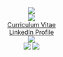 <div align="center">
<img src="https://capsule-render.vercel.app/api?type=soft&color=0:F2F7F2,100:CAF1CA&height=40&section=header&text=Iain%20Hoolahan&fontSize=25&fontColor=0366d6&fontAlignY=57" href="https://github.com/HOOLAHAN/CV"/>
</div>

<div align="center">
<img src="https://capsule-render.vercel.app/api?type=soft&color=0:F2F7F2,100:CAF1CA&height=40&section=header&text=Curriculum%20Vitae&fontSize=25&fontColor=0366d6&fontAlignY=57" href="https://github.com/HOOLAHAN/CV"/>
</div>

<div align="center">
<a href="https://github.com/HOOLAHAN/CV">Curriculum Vitae</a>
</div> 

<div align="center">
<a href="https://www.linkedin.com/in/iain-hoolahan-a51a41b8/">LinkedIn Profile</a>
</div> 

<div align="center">
  <img src="http://github-profile-summary-cards.vercel.app/api/cards/profile-details?username=HOOLAHAN&theme=github"/>
</div>

<div align="center">
  <img src="http://github-profile-summary-cards.vercel.app/api/cards/most-commit-language?username=HOOLAHAN&theme=github"/>
  <img src="http://github-profile-summary-cards.vercel.app/api/cards/repos-per-language?username=HOOLAHAN&theme=github"/>
</div>
